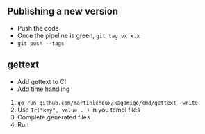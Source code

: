 ## Publishing a new version

- Push the code
- Once the pipeline is green, `git tag vx.x.x`
- `git push --tags`

## gettext

- Add gettext to CI
- Add time handling

1.  `go run github.com/martinlehoux/kagamigo/cmd/gettext -write`
2.  Use `Tr("key", value...)` in you templ files
3.  Complete generated files
4.  Run
